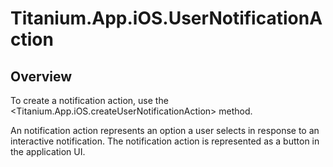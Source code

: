 # Titanium.App.iOS.UserNotificationAction

<TypeHeader/>

## Overview

To create a notification action, use the <Titanium.App.iOS.createUserNotificationAction> method.

An notification action represents an option a user selects in response to an interactive
notification.  The notification action is represented as a button in the application UI.

<ApiDocs/>
